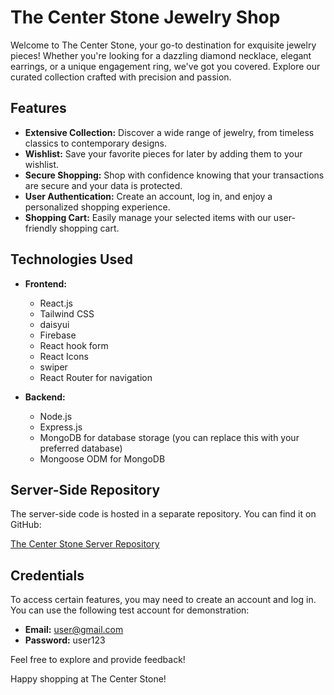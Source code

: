 # The Center Stone Jewelry Shop

Welcome to The Center Stone, your go-to destination for exquisite jewelry pieces! Whether you're looking for a dazzling diamond necklace, elegant earrings, or a unique engagement ring, we've got you covered. Explore our curated collection crafted with precision and passion.

## Features

- **Extensive Collection:** Discover a wide range of jewelry, from timeless classics to contemporary designs.
- **Wishlist:** Save your favorite pieces for later by adding them to your wishlist.
- **Secure Shopping:** Shop with confidence knowing that your transactions are secure and your data is protected.
- **User Authentication:** Create an account, log in, and enjoy a personalized shopping experience.
- **Shopping Cart:** Easily manage your selected items with our user-friendly shopping cart.

## Technologies Used

- **Frontend:**

  - React.js
  - Tailwind CSS
  - daisyui
  - Firebase
  - React hook form
  - React Icons
  - swiper
  - React Router for navigation

- **Backend:**
  - Node.js
  - Express.js
  - MongoDB for database storage (you can replace this with your preferred database)
  - Mongoose ODM for MongoDB

## Server-Side Repository

The server-side code is hosted in a separate repository. You can find it on GitHub:

[The Center Stone Server Repository](https://github.com/AbuBokorprog/center-stone-server-side)

## Credentials

To access certain features, you may need to create an account and log in. You can use the following test account for demonstration:

- **Email:** user@gmail.com
- **Password:** user123

Feel free to explore and provide feedback!

Happy shopping at The Center Stone!
